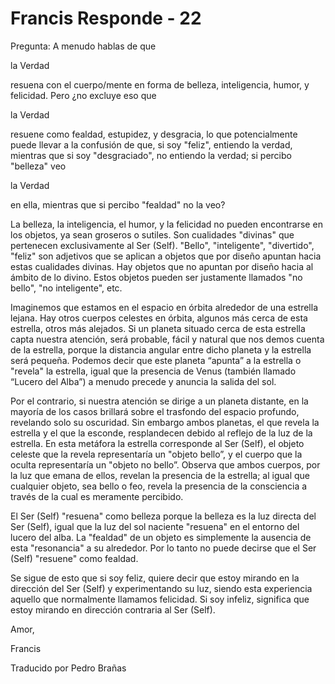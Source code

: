 # Francis Responde - 22

Pregunta: A menudo hablas de que

la Verdad

resuena con el cuerpo/mente en forma de belleza, inteligencia, humor, y felicidad. Pero ¿no excluye eso que

la Verdad

resuene como fealdad, estupidez, y desgracia, lo que potencialmente puede llevar a la confusión de que, si soy "feliz", entiendo la verdad, mientras que si soy "desgraciado", no entiendo la verdad; si percibo "belleza" veo

la Verdad

en ella, mientras que si percibo "fealdad" no la veo?

La belleza, la inteligencia, el humor, y la felicidad no pueden encontrarse en los objetos, ya sean groseros o sutiles. Son cualidades "divinas" que pertenecen exclusivamente al Ser (Self). "Bello", "inteligente", "divertido", "feliz" son adjetivos que se aplican a objetos que por diseño apuntan hacia estas cualidades divinas. Hay objetos que no apuntan por diseño hacia al ámbito de lo divino. Estos objetos pueden ser justamente llamados "no bello", "no inteligente", etc.

Imaginemos que estamos en el espacio en órbita alrededor de una estrella lejana. Hay otros cuerpos celestes en órbita, algunos más cerca de esta estrella, otros más alejados. Si un planeta situado cerca de esta estrella capta nuestra atención, será probable, fácil y natural que nos demos cuenta de la estrella, porque la distancia angular entre dicho planeta y la estrella será pequeña. Podemos decir que este planeta “apunta” a la estrella o "revela" la estrella, igual que la presencia de Venus (también llamado “Lucero del Alba”) a menudo precede y anuncia la salida del sol.

Por el contrario, si nuestra atención se dirige a un planeta distante, en la mayoría de los casos brillará sobre el trasfondo del espacio profundo, revelando solo su oscuridad. Sin embargo ambos planetas, el que revela la estrella y el que la esconde, resplandecen debido al reflejo de la luz de la estrella. En esta metáfora la estrella corresponde al Ser (Self), el objeto celeste que la revela representaría un "objeto bello”, y el cuerpo que la oculta representaría un "objeto no bello”. Observa que ambos cuerpos, por la luz que emana de ellos, revelan la presencia de la estrella; al igual que cualquier objeto, sea bello o feo, revela la presencia de la consciencia a través de la cual es meramente percibido.

El Ser (Self) "resuena" como belleza porque la belleza es la luz directa del Ser (Self), igual que la luz del sol naciente "resuena" en el entorno del lucero del alba. La "fealdad" de un objeto es simplemente la ausencia de esta "resonancia" a su alrededor. Por lo tanto no puede decirse que el Ser (Self) "resuene" como fealdad.

Se sigue de esto que si soy feliz, quiere decir que estoy mirando en la dirección del Ser (Self) y experimentando su luz, siendo esta experiencia aquello que normalmente llamamos felicidad. Si soy infeliz, significa que estoy mirando en dirección contraria al Ser (Self).

Amor,

Francis

Traducido por Pedro Brañas

